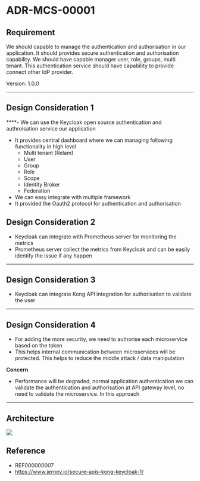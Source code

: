 # ADR-MCS-00001

## Requirement

We should capable to manage the authentication and authorisation in our application. It should provides secure authentication and authorisation capability. We should have capable manager user, role, groups, multi tenant. This authentication service should have capability to provide connect other IdP provider.

Version: 1.0.0

----------
## Design Consideration 1
****- We can use the Keycloak open source authentication and authroisation service our application
- It provides central dashboard where we can managing following functionality in high level
    - Multi tenant (Relam)
    - User
    - Group
    - Role
    - Scope
    - Identity Broker
    - Federation 
- We can easy integrate with multiple framework
- It provided the Oauth2 protocol for authentication and authorisation
## Design Consideration 2
- Keycloak can integrate with Prometheus server for monitoring the metrics
- Prometheus server collect the metrics from Keycloak and can be easily identify the issue if any happen
----------
## Design Consideration 3
- Keycloak can integrate Kong API integration for authorisation to validate the user
----------
## Design Consideration 4
- For adding the more security, we need to authorise each microservice based on the token
- This helps internal communication between microservices will be protected. This helps to reduce the middle attack / data manipulation

**Concern**

- Performance will be degraded, normal application authentication we can validate the authentication and authorisation at API gateway level, no need to validate the microservice. In this approach 
----------


## Architecture
![](https://paper-attachments.dropboxusercontent.com/s_357B5F05564D8EBD6AB709BCADE38913B57AF37EAAE74DB3CFE21D631D085E65_1721455498384_Microservice-Authentication+Authorization.drawio.png)


 

## Reference
- REF000000007
- https://www.jerney.io/secure-apis-kong-keycloak-1/

